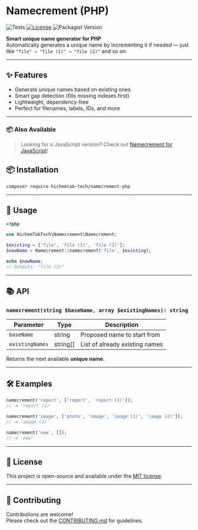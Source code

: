 # Namecrement (PHP)

<!--suppress HtmlDeprecatedAttribute -->
<p align="center">

![Tests](https://github.com/HichemTab-tech/Namecrement-php/workflows/Tests/badge.svg)
[![License](https://img.shields.io/badge/license-MIT-green.svg)](https://github.com/HichemTab-tech/Namecrement-php/blob/master/LICENSE)
![Packagist Version](https://img.shields.io/packagist/v/hichemtab-tech/namecrement)

</p>

**Smart unique name generator for PHP**  
Automatically generates a unique name by incrementing it if needed — just like `"file" → "file (1)" → "file (2)"` and so on.

---

## ✨ Features

- Generate unique names based on existing ones
- Smart gap detection (fills missing indexes first)
- Lightweight, dependency-free
- Perfect for filenames, labels, IDs, and more

---

### 📦 Also Available

> Looking for a JavaScript version? Check out [Namecrement for JavaScript](https://github.com/HichemTab-tech/Namecrement)!

## 📦 Installation

```bash
composer require hichemtab-tech/namecrement-php
```

---

## 🚀 Usage

```php
<?php

use HichemTabTech\Namecrement\Namecrement;

$existing = ['file', 'file (1)', 'file (2)'];
$newName = Namecrement::namecrement('file', $existing);

echo $newName; 
// Outputs: "file (3)"
```

---

## 📚 API

### `namecrement(string $baseName, array $existingNames): string`

| Parameter       | Type     | Description                    |
|-----------------|----------|--------------------------------|
| `baseName`      | string   | Proposed name to start from    |
| `existingNames` | string[] | List of already existing names |

Returns the next available **unique name**.

---

## 🛠 Examples

```php
namecrement('report', ['report', 'report (1)']);
// ➔ 'report (2)'

namecrement('image', ['photo', 'image', 'image (1)', 'image (2)']);
// ➔ 'image (3)'

namecrement('new', []);
// ➔ 'new'
```

---

## 📄 License

This project is open-source and available under the [MIT license](LICENSE).

---

## 🤝 Contributing

Contributions are welcome!  
Please check out the [CONTRIBUTING.md](CONTRIBUTING.md) for guidelines.